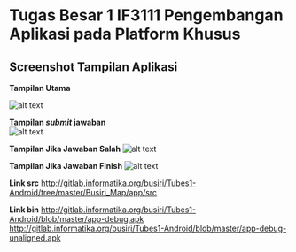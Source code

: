 # Tugas Besar 1 IF3111 Pengembangan Aplikasi pada Platform Khusus

## Screenshot Tampilan Aplikasi
**Tampilan Utama**

![alt text](http://gitlab.informatika.org/busiri/Tubes1-Android/raw/4c84b443270ab25f059ebd0fadf0fa7d6a6be642/Screenshot_2016-03-27-15-27-35.png)

**Tampilan *submit* jawaban** 	
![alt text](http://gitlab.informatika.org/busiri/Tubes1-Android/raw/master/Screenshot_2016-03-27-15-40-38.png)

**Tampilan Jika Jawaban Salah**
![alt text](http://gitlab.informatika.org/busiri/Tubes1-Android/raw/master/Screenshot_2016-03-27-19-48-06.png)

**Tampilan Jika Jawaban Finish**
![alt text](http://gitlab.informatika.org/busiri/Tubes1-Android/raw/master/Screenshot_2016-03-27-19-48-57.png)

**Link src**
http://gitlab.informatika.org/busiri/Tubes1-Android/tree/master/Busiri_Map/app/src

**Link bin**
http://gitlab.informatika.org/busiri/Tubes1-Android/blob/master/app-debug.apk
http://gitlab.informatika.org/busiri/Tubes1-Android/blob/master/app-debug-unaligned.apk